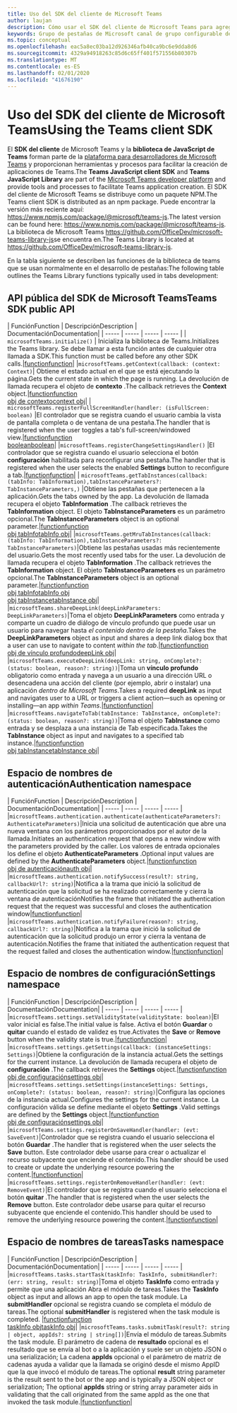 ```yaml
---
title: Uso del SDK del cliente de Microsoft Teams
author: laujan
description: Cómo usar el SDK del cliente de Microsoft Teams para agregar funcionalidad consciente de Teams a las pestañas personalizadas
keywords: Grupo de pestañas de Microsoft canal de grupo configurable del SDK estático personalizado JavaScript
ms.topic: conceptual
ms.openlocfilehash: eac5a8ec03ba12d926346afb40ca9bc6e9dda8d6
ms.sourcegitcommit: 4329a94918263c85d6c65ff401f571556b80307b
ms.translationtype: MT
ms.contentlocale: es-ES
ms.lasthandoff: 02/01/2020
ms.locfileid: "41676190"
---
```

# <a name="using-the-teams-client-sdk"></a><span data-ttu-id="bd516-104">Uso del SDK del cliente de Microsoft Teams</span><span class="sxs-lookup"><span data-stu-id="bd516-104">Using the Teams client SDK</span></span>

<span data-ttu-id="bd516-105">El **SDK del cliente** de Microsoft Teams y la **biblioteca de JavaScript de Teams** forman parte de la [plataforma para desarrolladores de Microsoft Teams](https://msdn.microsoft.com/microsoft-teams) y proporcionan herramientas y procesos para facilitar la creación de aplicaciones de Teams.</span><span class="sxs-lookup"><span data-stu-id="bd516-105">The **Teams JavaScript client SDK**  and **Teams JavaScript Library** are part of the [Microsoft Teams developer platform](https://msdn.microsoft.com/microsoft-teams) and provide tools and processes to facilitate Teams application creation.</span></span> <span data-ttu-id="bd516-106">El SDK del cliente de Microsoft Teams se distribuye como un paquete NPM.</span><span class="sxs-lookup"><span data-stu-id="bd516-106">The Teams client SDK is distributed as an npm package.</span></span> <span data-ttu-id="bd516-107">Puede encontrar la versión más reciente aquí: <https://www.npmjs.com/package/@microsoft/teams-js>.</span><span class="sxs-lookup"><span data-stu-id="bd516-107">The latest version can be found here: <https://www.npmjs.com/package/@microsoft/teams-js>.</span></span> <span data-ttu-id="bd516-108">La biblioteca de Microsoft Teams <https://github.com/OfficeDev/microsoft-teams-library-js>se encuentra en.</span><span class="sxs-lookup"><span data-stu-id="bd516-108">The Teams Library is located at <https://github.com/OfficeDev/microsoft-teams-library-js>.</span></span>

<span data-ttu-id="bd516-109">En la tabla siguiente se describen las funciones de la biblioteca de teams que se usan normalmente en el desarrollo de pestañas:</span><span class="sxs-lookup"><span data-stu-id="bd516-109">The following table outlines the Teams Library functions typically used in tabs development:</span></span>

## <a name="teams-sdk-public-api"></a><span data-ttu-id="bd516-110">API pública del SDK de Microsoft Teams</span><span class="sxs-lookup"><span data-stu-id="bd516-110">Teams SDK public API</span></span> 

| <span data-ttu-id="bd516-111">Función</span><span class="sxs-lookup"><span data-stu-id="bd516-111">Function</span></span>  | <span data-ttu-id="bd516-112">Descripción</span><span class="sxs-lookup"><span data-stu-id="bd516-112">Description</span></span>          | <span data-ttu-id="bd516-113">Documentación</span><span class="sxs-lookup"><span data-stu-id="bd516-113">Documentation</span></span>|
| -----     | -----     | -----    | -----        |
| `microsoftTeams.initialize()` | <span data-ttu-id="bd516-114">Inicializa la biblioteca de Teams.</span><span class="sxs-lookup"><span data-stu-id="bd516-114">Initializes the Teams library.</span></span> <span data-ttu-id="bd516-115">Se debe llamar a esta función antes de cualquier otra llamada a SDK.</span><span class="sxs-lookup"><span data-stu-id="bd516-115">This function must be called before any other SDK calls.</span></span>|[<span data-ttu-id="bd516-116">function</span><span class="sxs-lookup"><span data-stu-id="bd516-116">function</span></span>](/javascript/api/@microsoft/teams-js/microsoftteams?view=msteams-client-js-latest#initialize-any-)|
|`microsoftTeams.getContext(callback: (context: Context)`| <span data-ttu-id="bd516-117">Obtiene el estado actual en el que se está ejecutando la página.</span><span class="sxs-lookup"><span data-stu-id="bd516-117">Gets the current state in which the page is running.</span></span> <span data-ttu-id="bd516-118">La devolución de llamada recupera el objeto de **contexto** .</span><span class="sxs-lookup"><span data-stu-id="bd516-118">The callback retrieves the **Context** object.</span></span>|[<span data-ttu-id="bd516-119">function</span><span class="sxs-lookup"><span data-stu-id="bd516-119">function</span></span>](/javascript/api/@microsoft/teams-js/microsoftteams?view=msteams-client-js-latest#getcontext--context--context-----void-)<br/>[<span data-ttu-id="bd516-120">obj de contexto</span><span class="sxs-lookup"><span data-stu-id="bd516-120">context obj</span></span>](/javascript/api/@microsoft/teams-js/microsoftteams.context?view=msteams-client-js-latest)|
| `microsoftTeams.registerFullScreenHandler(handler: (isFullScreen: boolean)` |<span data-ttu-id="bd516-121">El controlador que se registra cuando el usuario cambia la vista de pantalla completa o de ventana de una pestaña.</span><span class="sxs-lookup"><span data-stu-id="bd516-121">The handler that is registered when the user toggles a tab's full-screen/windowed view.</span></span>|[<span data-ttu-id="bd516-122">function</span><span class="sxs-lookup"><span data-stu-id="bd516-122">function</span></span>](/javascript/api/@microsoft/teams-js/microsoftteams?view=msteams-client-js-latest#registerfullscreenhandler--isfullscreen--boolean-----void-)<br/>[<span data-ttu-id="bd516-123">boolean</span><span class="sxs-lookup"><span data-stu-id="bd516-123">boolean</span></span>](/javascript/api/@microsoft/teams-js/microsoftteams.context?view=msteams-client-js-latest#isfullscreen)|
|`microsoftTeams.registerChangeSettingsHandler()` |<span data-ttu-id="bd516-124">El controlador que se registra cuando el usuario selecciona el botón **configuración** habilitada para reconfigurar una pestaña.</span><span class="sxs-lookup"><span data-stu-id="bd516-124">The handler that is registered when the user selects the enabled **Settings** button to reconfigure a tab.</span></span>|[<span data-ttu-id="bd516-125">function</span><span class="sxs-lookup"><span data-stu-id="bd516-125">function</span></span>](/javascript/api/@microsoft/teams-js/microsoftteams?view=msteams-client-js-latest#registerchangesettingshandler-------void-)|
| `microsoftTeams.getTabInstances(callback: (tabInfo: TabInformation),tabInstanceParameters?: TabInstanceParameters,)` |<span data-ttu-id="bd516-126">Obtiene las pestañas que pertenecen a la aplicación.</span><span class="sxs-lookup"><span data-stu-id="bd516-126">Gets the tabs owned by the app.</span></span> <span data-ttu-id="bd516-127">La devolución de llamada recupera el objeto **TabInformation** .</span><span class="sxs-lookup"><span data-stu-id="bd516-127">The callback retrieves the **TabInformation** object.</span></span> <span data-ttu-id="bd516-128">El objeto **TabInstanceParameters** es un parámetro opcional.</span><span class="sxs-lookup"><span data-stu-id="bd516-128">The **TabInstanceParameters** object is an optional parameter.</span></span>|[<span data-ttu-id="bd516-129">function</span><span class="sxs-lookup"><span data-stu-id="bd516-129">function</span></span>](/javascript/api/@microsoft/teams-js/microsoftteams?view=msteams-client-js-latest#gettabinstances--tabinfo--tabinformation-----void--tabinstanceparameters-)<br/>[<span data-ttu-id="bd516-130">obj tabInfo</span><span class="sxs-lookup"><span data-stu-id="bd516-130">tabInfo obj</span></span>](/javascript/api/@microsoft/teams-js/microsoftteams.tabinformation?view=msteams-client-js-latest)|
|`microsoftTeams.getMruTabInstances(callback: (tabInfo: TabInformation),tabInstanceParameters?: TabInstanceParameters)`|<span data-ttu-id="bd516-131">Obtiene las pestañas usadas más recientemente del usuario.</span><span class="sxs-lookup"><span data-stu-id="bd516-131">Gets the most recently used tabs for the user.</span></span> <span data-ttu-id="bd516-132">La devolución de llamada recupera el objeto **TabInformation** .</span><span class="sxs-lookup"><span data-stu-id="bd516-132">The callback retrieves the **TabInformation** object.</span></span> <span data-ttu-id="bd516-133">El objeto **TabInstanceParameters** es un parámetro opcional.</span><span class="sxs-lookup"><span data-stu-id="bd516-133">The **TabInstanceParameters** object is an optional parameter.</span></span>|[<span data-ttu-id="bd516-134">function</span><span class="sxs-lookup"><span data-stu-id="bd516-134">function</span></span>](/javascript/api/@microsoft/teams-js/microsoftteams?view=msteams-client-js-latest#getmrutabinstances--tabinfo--tabinformation-----void--tabinstanceparameters-)<br/>[<span data-ttu-id="bd516-135">obj tabInfo</span><span class="sxs-lookup"><span data-stu-id="bd516-135">tabInfo obj</span></span>](/javascript/api/@microsoft/teams-js/microsoftteams.teaminformation?view=msteams-client-js-latest)<br/>[<span data-ttu-id="bd516-136">obj tabInstance</span><span class="sxs-lookup"><span data-stu-id="bd516-136">tabInstance obj</span></span>](/javascript/api/@microsoft/teams-js/microsoftteams.tabinstanceparameters?view=msteams-client-js-latest)|
|`microsoftTeams.shareDeepLink(deepLinkParameters: DeepLinkParameters)`|<span data-ttu-id="bd516-137">Toma el objeto **DeepLinkParameters** como entrada y comparte un cuadro de diálogo de vínculo profundo que puede usar un usuario para navegar hasta *el contenido dentro de la pestaña*.</span><span class="sxs-lookup"><span data-stu-id="bd516-137">Takes the **DeepLinkParameters** object as input and shares a deep link dialog box that a user can use to navigate to content *within the tab*.</span></span>|[<span data-ttu-id="bd516-138">function</span><span class="sxs-lookup"><span data-stu-id="bd516-138">function</span></span>](/javascript/api/@microsoft/teams-js/microsoftteams?view=msteams-client-js-latest#sharedeeplink-deeplinkparameters-)<br/>[<span data-ttu-id="bd516-139">obj de vínculo profundo</span><span class="sxs-lookup"><span data-stu-id="bd516-139">deepLink obj</span></span>](/javascript/api/@microsoft/teams-js/microsoftteams.deeplinkparameters?view=msteams-client-js-latest)|
|`microsoftTeams.executeDeepLink(deepLink: string, onComplete?: (status: boolean, reason?: string))`|<span data-ttu-id="bd516-140">Toma un **vínculo profundo** obligatorio como entrada y navega a un usuario a una dirección URL o desencadena una acción del cliente (por ejemplo, abrir o instalar) una aplicación *dentro de Microsoft Teams*.</span><span class="sxs-lookup"><span data-stu-id="bd516-140">Takes a required **deepLink** as input and navigates user to a URL or triggers a client action—such as opening or installing—an app *within Teams*.</span></span>|[<span data-ttu-id="bd516-141">function</span><span class="sxs-lookup"><span data-stu-id="bd516-141">function</span></span>](/javascript/api/@microsoft/teams-js/microsoftteams?view=msteams-client-js-latest#executedeeplink-string---status--boolean--reason---string-----void-)|
|`microsoftTeams.navigateToTab(tabInstance: TabInstance, onComplete?: (status: boolean, reason?: string))`|<span data-ttu-id="bd516-142">Toma el objeto **TabInstance** como entrada y se desplaza a una instancia de Tab especificada.</span><span class="sxs-lookup"><span data-stu-id="bd516-142">Takes the **TabInstance** object as input and navigates to a specified tab instance.</span></span>|[<span data-ttu-id="bd516-143">function</span><span class="sxs-lookup"><span data-stu-id="bd516-143">function</span></span>](/javascript/api/@microsoft/teams-js/microsoftteams?view=msteams-client-js-latest#navigatetotab-tabinstance-)<br/>[<span data-ttu-id="bd516-144">obj tabInstance</span><span class="sxs-lookup"><span data-stu-id="bd516-144">tabInstance obj</span></span>](/javascript/api/@microsoft/teams-js/microsoftteams.tabinstance?view=msteams-client-js-latest)|

## <a name="authentication-namespace"></a><span data-ttu-id="bd516-145">Espacio de nombres de autenticación</span><span class="sxs-lookup"><span data-stu-id="bd516-145">Authentication namespace</span></span>

| <span data-ttu-id="bd516-146">Función</span><span class="sxs-lookup"><span data-stu-id="bd516-146">Function</span></span>  | <span data-ttu-id="bd516-147">Descripción</span><span class="sxs-lookup"><span data-stu-id="bd516-147">Description</span></span>          | <span data-ttu-id="bd516-148">Documentación</span><span class="sxs-lookup"><span data-stu-id="bd516-148">Documentation</span></span>|
| -----     | -----     | -----    | -----        |
|`microsoftTeams.authentication.authenticate(authenticateParameters?: AuthenticateParameters)`|<span data-ttu-id="bd516-149">Inicia una solicitud de autenticación que abre una nueva ventana con los parámetros proporcionados por el autor de la llamada.</span><span class="sxs-lookup"><span data-stu-id="bd516-149">Initiates an authentication request that opens a new window with the parameters provided by the caller.</span></span> <span data-ttu-id="bd516-150">Los valores de entrada opcionales los define el objeto **AuthenticateParameters** .</span><span class="sxs-lookup"><span data-stu-id="bd516-150">Optional input values are defined by the **AuthenticateParameters** object.</span></span>|[<span data-ttu-id="bd516-151">function</span><span class="sxs-lookup"><span data-stu-id="bd516-151">function</span></span>](/javascript/api/@microsoft/teams-js/microsoftteams.authentication?view=msteams-client-js-latest#authenticate-authenticateparameters-)<br/>[<span data-ttu-id="bd516-152">obj de autenticación</span><span class="sxs-lookup"><span data-stu-id="bd516-152">auth obj</span></span>](/javascript/api/@microsoft/teams-js/microsoftteams.authentication.authenticateparameters?view=msteams-client-js-latest)|
|`microsoftTeams.authentication.notifySuccess(result?: string, callbackUrl?: string)`|<span data-ttu-id="bd516-153">Notifica a la trama que inició la solicitud de autenticación que la solicitud se ha realizado correctamente y cierra la ventana de autenticación</span><span class="sxs-lookup"><span data-stu-id="bd516-153">Notifies the frame that initiated the authentication request that the request was successful and closes the authentication window</span></span>|[<span data-ttu-id="bd516-154">function</span><span class="sxs-lookup"><span data-stu-id="bd516-154">function</span></span>](/javascript/api/@microsoft/teams-js/microsoftteams.authentication?view=msteams-client-js-latest#notifysuccess-string--string-)|
|`microsoftTeams.authentication.notifyFailure(reason?: string, callbackUrl?: string)`|<span data-ttu-id="bd516-155">Notifica a la trama que inició la solicitud de autenticación que la solicitud produjo un error y cierra la ventana de autenticación.</span><span class="sxs-lookup"><span data-stu-id="bd516-155">Notifies the frame that initiated the authentication request that the request failed and closes the authentication window.</span></span>|[<span data-ttu-id="bd516-156">function</span><span class="sxs-lookup"><span data-stu-id="bd516-156">function</span></span>](/javascript/api/@microsoft/teams-js/microsoftteams.authentication?view=msteams-client-js-latest#notifyfailure-string--string-)|

## <a name="settings-namespace"></a><span data-ttu-id="bd516-157">Espacio de nombres de configuración</span><span class="sxs-lookup"><span data-stu-id="bd516-157">Settings namespace</span></span>

| <span data-ttu-id="bd516-158">Función</span><span class="sxs-lookup"><span data-stu-id="bd516-158">Function</span></span>  | <span data-ttu-id="bd516-159">Descripción</span><span class="sxs-lookup"><span data-stu-id="bd516-159">Description</span></span>          | <span data-ttu-id="bd516-160">Documentación</span><span class="sxs-lookup"><span data-stu-id="bd516-160">Documentation</span></span>|
| -----     | -----     | -----    | -----        |
|`microsoftTeams.settings.setValidityState(validityState: boolean)`|<span data-ttu-id="bd516-161">El valor inicial es false.</span><span class="sxs-lookup"><span data-stu-id="bd516-161">The initial value is false.</span></span> <span data-ttu-id="bd516-162">Activa el botón **Guardar** o **quitar** cuando el estado de validez es true.</span><span class="sxs-lookup"><span data-stu-id="bd516-162">Activates the **Save** or **Remove** button when the validity state is true.</span></span>|[<span data-ttu-id="bd516-163">function</span><span class="sxs-lookup"><span data-stu-id="bd516-163">function</span></span>](/javascript/api/@microsoft/teams-js/microsoftteams.settings?view=msteams-client-js-latest#setvaliditystate-boolean-)|
|`microsoftTeams.settings.getSettings(callback: (instanceSettings: Settings)`|<span data-ttu-id="bd516-164">Obtiene la configuración de la instancia actual.</span><span class="sxs-lookup"><span data-stu-id="bd516-164">Gets the settings for the current instance.</span></span> <span data-ttu-id="bd516-165">La devolución de llamada recupera el objeto de **configuración** .</span><span class="sxs-lookup"><span data-stu-id="bd516-165">The callback retrieves the **Settings** object.</span></span>|[<span data-ttu-id="bd516-166">function</span><span class="sxs-lookup"><span data-stu-id="bd516-166">function</span></span>](/javascript/api/@microsoft/teams-js/microsoftteams.settings?view=msteams-client-js-latest#getsettings--instancesettings--settings-----void-)<br/>[<span data-ttu-id="bd516-167">obj de configuración</span><span class="sxs-lookup"><span data-stu-id="bd516-167">settings obj</span></span>](/javascript/api/@microsoft/teams-js/microsoftteams.settings.settings?view=msteams-client-js-latest)|
|`microsoftTeams.settings.setSettings(instanceSettings: Settings, onComplete?: (status: boolean, reason?: string)`|<span data-ttu-id="bd516-168">Configura las opciones de la instancia actual.</span><span class="sxs-lookup"><span data-stu-id="bd516-168">Configures the settings for the current instance.</span></span> <span data-ttu-id="bd516-169">La configuración válida se define mediante el objeto **Settings** .</span><span class="sxs-lookup"><span data-stu-id="bd516-169">Valid settings are defined by the **Settings** object.</span></span>|[<span data-ttu-id="bd516-170">function</span><span class="sxs-lookup"><span data-stu-id="bd516-170">function</span></span>](/javascript/api/@microsoft/teams-js/microsoftteams.settings?view=msteams-client-js-latest#setsettings-settings-)<br/>[<span data-ttu-id="bd516-171">obj de configuración</span><span class="sxs-lookup"><span data-stu-id="bd516-171">settings obj</span></span>](/javascript/api/@microsoft/teams-js/microsoftteams.settings.settings?view=msteams-client-js-latest)|
|`microsoftTeams.settings.registerOnSaveHandler(handler: (evt: SaveEvent)`|<span data-ttu-id="bd516-172">Controlador que se registra cuando el usuario selecciona el botón **Guardar** .</span><span class="sxs-lookup"><span data-stu-id="bd516-172">The handler that is registered when the user selects the **Save** button.</span></span> <span data-ttu-id="bd516-173">Este controlador debe usarse para crear o actualizar el recurso subyacente que enciende el contenido.</span><span class="sxs-lookup"><span data-stu-id="bd516-173">This handler should be used to create or update the underlying resource powering the content.</span></span>|[<span data-ttu-id="bd516-174">function</span><span class="sxs-lookup"><span data-stu-id="bd516-174">function</span></span>](/javascript/api/@microsoft/teams-js/microsoftteams.settings?view=msteams-client-js-latest#registeronsavehandler--evt--saveevent-----void-)|
|`microsoftTeams.settings.registerOnRemoveHandler(handler: (evt: RemoveEvent)`|<span data-ttu-id="bd516-175">El controlador que se registra cuando el usuario selecciona el botón **quitar** .</span><span class="sxs-lookup"><span data-stu-id="bd516-175">The handler that is registered when the user selects the **Remove** button.</span></span> <span data-ttu-id="bd516-176">Este controlador debe usarse para quitar el recurso subyacente que enciende el contenido.</span><span class="sxs-lookup"><span data-stu-id="bd516-176">This handler should be used to remove the underlying resource powering the content.</span></span>|[<span data-ttu-id="bd516-177">function</span><span class="sxs-lookup"><span data-stu-id="bd516-177">function</span></span>](/javascript/api/@microsoft/teams-js/microsoftteams.settings?view=msteams-client-js-latest#registeronremovehandler--evt--removeevent-----void-)|

## <a name="tasks-namespace"></a><span data-ttu-id="bd516-178">Espacio de nombres de tareas</span><span class="sxs-lookup"><span data-stu-id="bd516-178">Tasks namespace</span></span>

| <span data-ttu-id="bd516-179">Función</span><span class="sxs-lookup"><span data-stu-id="bd516-179">Function</span></span>  | <span data-ttu-id="bd516-180">Descripción</span><span class="sxs-lookup"><span data-stu-id="bd516-180">Description</span></span>          | <span data-ttu-id="bd516-181">Documentación</span><span class="sxs-lookup"><span data-stu-id="bd516-181">Documentation</span></span>|
| -----     | -----     | -----    | -----        |
|`microsoftTeams.tasks.startTask(taskInfo: TaskInfo, submitHandler?: (err: string, result: string)`|<span data-ttu-id="bd516-182">Toma el objeto **TaskInfo** como entrada y permite que una aplicación Abra el módulo de tareas.</span><span class="sxs-lookup"><span data-stu-id="bd516-182">Takes the **TaskInfo** object as input and allows an app to open the task module.</span></span> <span data-ttu-id="bd516-183">La **submitHandler** opcional se registra cuando se completa el módulo de tareas.</span><span class="sxs-lookup"><span data-stu-id="bd516-183">The optional **submitHandler** is registered when the task module is completed.</span></span> |[<span data-ttu-id="bd516-184">function</span><span class="sxs-lookup"><span data-stu-id="bd516-184">function</span></span>](/javascript/api/@microsoft/teams-js/microsoftteams.tasks?view=msteams-client-js-latest#starttask-taskinfo---err--string--result--string-----void-)<br/>[<span data-ttu-id="bd516-185">taskInfo obj</span><span class="sxs-lookup"><span data-stu-id="bd516-185">taskInfo obj</span></span>](/javascript/api/@microsoft/teams-js/microsoftteams.taskinfo?view=msteams-client-js-latest)|
|`microsoftTeams.tasks.submitTask(result?: string | object, appIds?: string | string[])`|<span data-ttu-id="bd516-186">Envía el módulo de tareas.</span><span class="sxs-lookup"><span data-stu-id="bd516-186">Submits the task module.</span></span> <span data-ttu-id="bd516-187">El parámetro de cadena de **resultado** opcional es el resultado que se envía al bot o a la aplicación y suele ser un objeto JSON o una serialización; La cadena **appIds** opcional o el parámetro de matriz de cadenas ayuda a validar que la llamada se originó desde el mismo AppID que la que invocó el módulo de tareas.</span><span class="sxs-lookup"><span data-stu-id="bd516-187">The optional **result** string parameter is the result sent to the bot or the app and is typically a JSON object or serialization; The optional **appIds** string or string array parameter aids in validating that the call originated from the same appId as the one that invoked the task module.</span></span>|[<span data-ttu-id="bd516-188">function</span><span class="sxs-lookup"><span data-stu-id="bd516-188">function</span></span>](/javascript/api/@microsoft/teams-js/microsoftteams.tasks?view=msteams-client-js-latest#submittask-string---object--string---string---)|